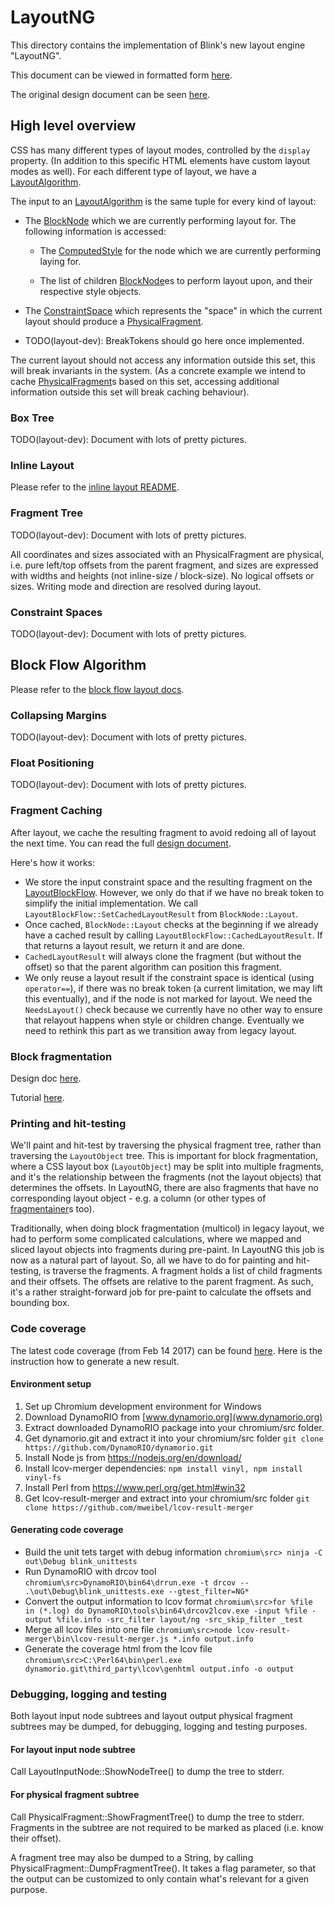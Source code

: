 # LayoutNG #

This directory contains the implementation of Blink's new layout engine
"LayoutNG".

This document can be viewed in formatted form [here](https://chromium.googlesource.com/chromium/src/+/main/third_party/blink/renderer/core/layout/layout_ng.md).

The original design document can be seen [here](https://docs.google.com/document/d/1uxbDh4uONFQOiGuiumlJBLGgO4KDWB8ZEkp7Rd47fw4/edit).

## High level overview ##

CSS has many different types of layout modes, controlled by the `display`
property. (In addition to this specific HTML elements have custom layout modes
as well). For each different type of layout, we have a
[LayoutAlgorithm](layout_algorithm.h).

The input to an [LayoutAlgorithm](layout_algorithm.h) is the same tuple
for every kind of layout:

 - The [BlockNode](block_node.h) which we are currently performing layout for. The
   following information is accessed:

   - The [ComputedStyle](../style/computed_style.h) for the node which we are
     currently performing laying for.

   - The list of children [BlockNode](block_node.h)es to perform layout upon, and their
     respective style objects.

 - The [ConstraintSpace](constraint_space.h) which represents the "space"
   in which the current layout should produce a
   [PhysicalFragment](physical_fragment.h).

 - TODO(layout-dev): BreakTokens should go here once implemented.

The current layout should not access any information outside this set, this
will break invariants in the system. (As a concrete example we intend to cache
[PhysicalFragment](physical_fragment.h)s based on this set, accessing
additional information outside this set will break caching behaviour).

### Box Tree ###

TODO(layout-dev): Document with lots of pretty pictures.

### Inline Layout ###

Please refer to the [inline layout README](inline/README.md).

### Fragment Tree ###

TODO(layout-dev): Document with lots of pretty pictures.

All coordinates and sizes associated with an PhysicalFragment are physical,
i.e. pure left/top offsets from the parent fragment, and sizes are expressed
with widths and heights (not inline-size / block-size). No logical offsets or
sizes. Writing mode and direction are resolved during layout.

### Constraint Spaces ###

TODO(layout-dev): Document with lots of pretty pictures.

## Block Flow Algorithm ##

Please refer to the [block flow layout docs](block_layout.md).

### Collapsing Margins ###

TODO(layout-dev): Document with lots of pretty pictures.

### Float Positioning ###

TODO(layout-dev): Document with lots of pretty pictures.

### Fragment Caching ###

After layout, we cache the resulting fragment to avoid redoing all of layout
the next time. You can read the full [design
document](https://docs.google.com/document/d/1RjH_Ofa8O_ucGvaDCEgsBVECPqUTiQKR3zNyVTr-L_I/edit).

Here's how it works:

* We store the input constraint space and the resulting fragment on the
  [LayoutBlockFlow](layout_ng_block_flow.h). However, we only do that if
  we have no break token to simplify the initial implementation. We call
  `LayoutBlockFlow::SetCachedLayoutResult` from `BlockNode::Layout`.
* Once cached, `BlockNode::Layout` checks at the beginning if we already
  have a cached result by calling `LayoutBlockFlow::CachedLayoutResult`.
  If that returns a layout result, we return it and are done.
* `CachedLayoutResult` will always clone the fragment (but without the offset)
  so that the parent algorithm can position this fragment.
* We only reuse a layout result if the constraint space is identical (using
  `operator==`), if there was no break token (a current limitation, we may
  lift this eventually), and if the node is not marked for layout. We need
  the `NeedsLayout()` check because we currently have no other way to ensure
  that relayout happens when style or children change. Eventually we need to
  rethink this part as we transition away from legacy layout.

### Block fragmentation ###

Design doc [here](https://docs.google.com/document/d/1EJOdFesZKspvrU7uWtGl-8ab2jIrzRF6NKJhwYOs6hU/).

Tutorial [here](block_fragmentation_tutorial.md).

### Printing and hit-testing ###

We'll paint and hit-test by traversing the physical fragment tree, rather than
traversing the `LayoutObject` tree. This is important for block fragmentation,
where a CSS layout box (`LayoutObject`) may be split into multiple fragments,
and it's the relationship between the fragments (not the layout objects) that
determines the offsets. In LayoutNG, there are also fragments that have no
corresponding layout object - e.g. a column (or other types of [fragmentainer]s
too).

Traditionally, when doing block fragmentation (multicol) in legacy layout, we
had to perform some complicated calculations, where we mapped and sliced layout
objects into fragments during pre-paint. In LayoutNG this job is now as a
natural part of layout. So, all we have to do for painting and hit-testing, is
traverse the fragments. A fragment holds a list of child fragments and their
offsets. The offsets are relative to the parent fragment. As such, it's a rather
straight-forward job for pre-paint to calculate the offsets and bounding box.

### Code coverage ###

The latest code coverage (from Feb 14 2017) can be found [here](https://glebl.users.x20web.corp.google.com/www/layout_ng_code_coverage/index.html).
Here is the instruction how to generate a new result.

#### Environment setup ####
 1. Set up Chromium development environment for Windows
 2. Download DynamoRIO from [www.dynamorio.org](www.dynamorio.org)
 3. Extract downloaded DynamoRIO package into your chromium/src folder.
 4. Get dynamorio.git and extract it into your chromium/src folder `git clone https://github.com/DynamoRIO/dynamorio.git`
 5. Install Node js from https://nodejs.org/en/download/
 6. Install lcov-merger dependencies:  `npm install vinyl, npm install vinyl-fs`
 7. Install Perl from https://www.perl.org/get.html#win32
 8. Get lcov-result-merger and extract into your chromium/src folder `git clone https://github.com/mweibel/lcov-result-merger`

#### Generating code coverage ####
* Build the unit tets target with debug information
`chromium\src> ninja -C out\Debug blink_unittests`
* Run DynamoRIO with drcov tool
`chromium\src>DynamoRIO\bin64\drrun.exe -t drcov -- .\out\Debug\blink_unittests.exe --gtest_filter=NG*`
* Convert the output information to lcov format
`chromium\src>for %file in (*.log) do DynamoRIO\tools\bin64\drcov2lcov.exe -input %file -output %file.info -src_filter layout/ng -src_skip_filter _test`
* Merge all lcov files into one file
`chromium\src>node lcov-result-merger\bin\lcov-result-merger.js *.info output.info`
* Generate the coverage html from the lcov file
`chromium\src>C:\Perl64\bin\perl.exe dynamorio.git\third_party\lcov\genhtml output.info -o output`

### Debugging, logging and testing ###
Both layout input node subtrees and layout output physical fragment subtrees
may be dumped, for debugging, logging and testing purposes.

#### For layout input node subtree ####
Call LayoutInputNode::ShowNodeTree() to dump the tree to stderr.

#### For physical fragment subtree ####
Call PhysicalFragment::ShowFragmentTree() to dump the tree to
stderr. Fragments in the subtree are not required to be marked as placed
(i.e. know their offset).

A fragment tree may also be dumped to a String, by calling
PhysicalFragment::DumpFragmentTree(). It takes a flag parameter, so that the
output can be customized to only contain what's relevant for a given purpose.


[fragmentainer]: https://drafts.csswg.org/css-break/#fragmentation-container
